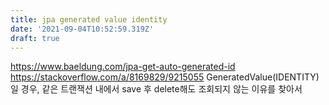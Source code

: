 ```yaml
---
title: jpa generated value identity
date: '2021-09-04T10:52:59.319Z'
draft: true
---
```


https://www.baeldung.com/jpa-get-auto-generated-id
https://stackoverflow.com/a/8169829/9215055
GeneratedValue(IDENTITY)일 경우, 같은 트랜잭션 내에서 save 후 delete해도 조회되지 않는 이유를 찾아서
